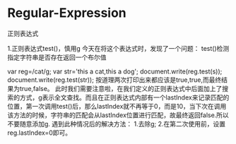 # Regular-Expression
正则表达式

1.正则表达式test()，慎用g
今天在将这个表达式时，发现了一个问题：
test()检测指定字符串是否存在返回一个布尔值

 var  reg=/cat/g;
var str='this a cat,this a dog'; 
document.write(reg.test(s)); 
document.write(reg.test(str)); 
按道理两次打印出来都应该是true,true,而最终结果为true,false。
此时我们需要注意啦，在我们定义的正则表达式中后面加上了搜索的方式，g表示全文查找。而且在正则表达式内部有一个lastIndex来记录匹配的位置，第一次调用test()后，那么lastIndex就不再等于0，而是10，当下次在调用该方法的时候，字符串的匹配会从lastIndex位置进行匹配，故最终返回false.所以不要随意添加g.
遇到此种情况后的解决方法：
1.去除g;
2.在第二次使用前，设置reg.lastIndex=0即可。
